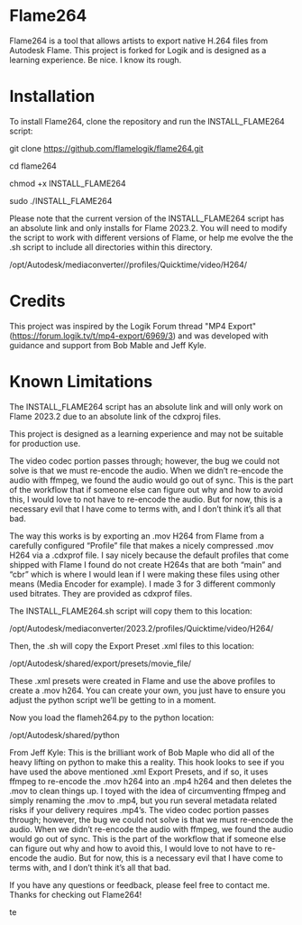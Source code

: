 # Flame264

Flame264 is a tool that allows artists to export native H.264 files from Autodesk Flame. This project is forked for Logik and is designed as a learning experience.  Be nice.  I know its rough.

# Installation

To install Flame264, clone the repository and run the INSTALL_FLAME264 script:

git clone https://github.com/flamelogik/flame264.git

cd flame264

chmod +x INSTALL_FLAME264

sudo ./INSTALL_FLAME264

Please note that the current version of the INSTALL_FLAME264 script has an absolute link and only installs for Flame 2023.2. You will need to modify the script to work with different versions of Flame, or help me evolve the the .sh script to include all directories within this directory.

/opt/Autodesk/mediaconverter/<INSERT VERSIONS OF FLAME HERE>/profiles/Quicktime/video/H264/

# Credits

This project was inspired by the Logik Forum thread "MP4 Export" (https://forum.logik.tv/t/mp4-export/6969/3) and was developed with guidance and support from Bob Mable and Jeff Kyle.

# Known Limitations

The INSTALL_FLAME264 script has an absolute link and will only work on Flame 2023.2 due to an absolute link of the cdxproj files.

This project is designed as a learning experience and may not be suitable for production use.

The video codec portion passes through; however, the bug we could not solve is that we must re-encode the audio. When we didn’t re-encode the audio with ffmpeg, we found the audio would go out of sync. This is the part of the workflow that if someone else can figure out why and how to avoid this, I would love to not have to re-encode the audio. But for now, this is a necessary evil that I have come to terms with, and I don’t think it’s all that bad.

The way this works is by exporting an .mov H264 from Flame from a carefully configured “Profile” file that makes a nicely compressed .mov H264 via a .cdxprof file. I say nicely because the default profiles that come shipped with Flame I found do not create H264s that are both “main” and “cbr” which is where I would lean if I were making these files using other means (Media Encoder for example). I made 3 for 3 different commonly used bitrates. They are provided as cdxprof files.

The INSTALL_FLAME264.sh script will copy them to this location:

/opt/Autodesk/mediaconverter/2023.2/profiles/Quicktime/video/H264/

Then, the .sh will copy the Export Preset .xml files to this location:

/opt/Autodesk/shared/export/presets/movie_file/

These .xml presets were created in Flame and use the above profiles to create a .mov h264. You can create your own, you just have to ensure you adjust the python script we’ll be getting to in a moment.

Now you load the flameh264.py to the python location:

/opt/Autodesk/shared/python

From Jeff Kyle:
This is the brilliant work of Bob Maple who did all of the heavy lifting on python to make this a reality. This hook looks to see if you have used the above mentioned .xml Export Presets, and if so, it uses ffmpeg to re-encode the .mov h264 into an .mp4 h264 and then deletes the .mov to clean things up. I toyed with the idea of circumventing ffmpeg and simply renaming the .mov to .mp4, but you run several metadata related risks if your delivery requires .mp4’s. The video codec portion passes through; however, the bug we could not solve is that we must re-encode the audio. When we didn’t re-encode the audio with ffmpeg, we found the audio would go out of sync. This is the part of the workflow that if someone else can figure out why and how to avoid this, I would love to not have to re-encode the audio. But for now, this is a necessary evil that I have come to terms with, and I don’t think it’s all that bad.

If you have any questions or feedback, please feel free to contact me. Thanks for checking out Flame264!

te
